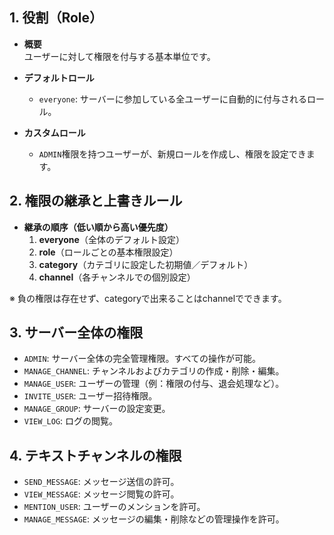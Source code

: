 ## 1. 役割（Role）

- **概要**\
  ユーザーに対して権限を付与する基本単位です。

- **デフォルトロール**
  - `everyone`: サーバーに参加している全ユーザーに自動的に付与されるロール。

- **カスタムロール**
  - `ADMIN`権限を持つユーザーが、新規ロールを作成し、権限を設定できます。

## 2. 権限の継承と上書きルール

- **継承の順序（低い順から高い優先度）**
  1. **everyone**（全体のデフォルト設定）
  2. **role**（ロールごとの基本権限設定）
  3. **category**（カテゴリに設定した初期値／デフォルト）
  4. **channel**（各チャンネルでの個別設定）

※ 負の権限は存在せず、categoryで出来ることはchannelでできます。

## 3. サーバー全体の権限

- `ADMIN`: サーバー全体の完全管理権限。すべての操作が可能。
- `MANAGE_CHANNEL`: チャンネルおよびカテゴリの作成・削除・編集。
- `MANAGE_USER`: ユーザーの管理（例：権限の付与、退会処理など）。
- `INVITE_USER`: ユーザー招待権限。
- `MANAGE_GROUP`: サーバーの設定変更。
- `VIEW_LOG`: ログの閲覧。

## 4. テキストチャンネルの権限

- `SEND_MESSAGE`: メッセージ送信の許可。
- `VIEW_MESSAGE`: メッセージ閲覧の許可。
- `MENTION_USER`: ユーザーのメンションを許可。
- `MANAGE_MESSAGE`: メッセージの編集・削除などの管理操作を許可。
